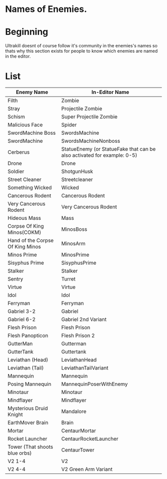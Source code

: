 # Names of Enemies.



# Beginning

Ultrakill doesnt of course follow it's community in the enemies's names so thats why this section exists for people to know which enemies are named in the editor.

# List

<!-- Rewriten by Spelar dm me if this thing is wrong -->

| Enemy Name                       | In-Editor Name                                                          |
|----------------------------------|-------------------------------------------------------------------------|
| Filth                            | Zombie                                                                  |
| Stray                            | Projectile Zombie                                                       |
| Schism                           | Super Projectile Zombie                                                 |
| Malicious Face                   | Spider                                                                  |
| SwordMachine Boss                | SwordsMachine                                                           |
| SwordMachine                     | SwordsMachineNonboss                                                    |
| Cerberus                         | StatueEnemy (or StatueFake that can be also activated for example: 0-5) |
| Drone                            | Drone                                                                   |
| Soldier                          | ShotgunHusk                                                             |
| Street Cleaner                   | Streetcleaner                                                           |
| Something Wicked                 | Wicked                                                                  |
| Cancerous Rodent                 | Cancerous Rodent                                                        |
| Very Cancerous Rodent            | Very Cancerous Rodent                                                   |
| Hideous Mass                     | Mass                                                                    |
| Corpse Of King Minos(COKM)       | MinosBoss                                                               |
| Hand of the Corpse Of King Minos | MinosArm                                                                |
| Minos Prime                      | MinosPrime                                                              |
| Sisyphus Prime                   | SisyphusPrime                                                           |
| Stalker                          | Stalker                                                                 |
| Sentry                           | Turret                                                                  |
| Virtue                           | Virtue                                                                  |
| Idol                             | Idol                                                                    |
| Ferryman                         | Ferryman                                                                |
| Gabriel 3-2                      | Gabriel                                                                 |
| Gabriel 6-2                      | Gabriel 2nd Variant                                                     |
| Flesh Prison                     | Flesh Prison                                                            |
| Flesh Panopticon                 | Flesh Prison 2                                                          |
| GutterMan                        | Gutterman                                                               |
| GutterTank                       | Guttertank                                                              |
| Leviathan (Head)                 | LeviathanHead                                                           |
| Leviathan (Tail)                 | LeviathanTailVariant                                                    |
| Mannequin                        | Mannequin                                                               |
| Posing Mannequin                 | MannequinPoserWithEnemy                                                 |
| Minotaur                         | Minotaur                                                                |
| Mindflayer                       | Mindflayer                                                              |
| Mysterious Druid Knight          | Mandalore                                                               |
| EarthMover Brain                 | Brain                                                                   |
| Mortar                           | CentaurMortar                                                           |
| Rocket Launcher                  | CentaurRocketLauncher                                                   |
| Tower (That shoots blue orbs)    | CentaurTower                                                            |
| V2 1-4                           | V2                                                                      |
| V2 4-4                           | V2 Green Arm Variant                                                    |

